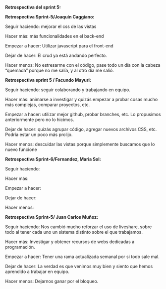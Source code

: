 **Retrospectiva del sprint 5:**

**Retrospectiva Sprint-5/Joaquín Caggiano:**

Seguir haciendo: mejorar el css de las vistas 

Hacer más: más funcionalidades en el back-end 

Empezar a hacer: Utilizar javascript para el front-end 

Dejar de hacer:  El crud ya está andando perfecto. 

Hacer menos: No estresarme con el código, pase todo un día con la cabeza “quemada” porque no me salía, y al otro día me salió. 

**Retrospectiva sprint 5 / Facundo Mayuri:**

Seguir haciendo: seguir colaborando y trabajando en equipo.

Hacer más: animarse a investigar y quizás empezar a probar cosas mucho más complejas, comparar proyectos, etc.

Empezar a hacer: utilizar mejor github, probar branches, etc. Lo propusimos anteriormente pero no lo hicimos.

Dejar de hacer: quizás agrupar código, agregar nuevos archivos CSS, etc. Podría estar un poco más prolijo. 

Hacer menos: descuidar las vistas porque simplemente buscamos que lo nuevo funcione

**Retrospectiva Sprint-6/Fernandez, Maria Sol:**

Seguir haciendo: 

Hacer más:

Empezar a hacer:  

Dejar de hacer: 

Hacer menos: 

**Retrospectiva Sprint-5/ Juan Carlos Muñoz:**

Seguir haciendo: Nos cambió mucho reforzar el uso de liveshare, sobre todo al tener cada uno un sistema distinto sobre el que trabajamos.

Hacer más: Investigar y obtener recursos de webs dedicadas a programación.

Empezar a hacer: Tener una rama actualizada semanal por si todo sale mal.

Dejar de hacer: La verdad es que venimos muy bien y siento que hemos aprendido a trabajar en equipo.

Hacer menos: Dejarnos ganar por el bloqueo.


